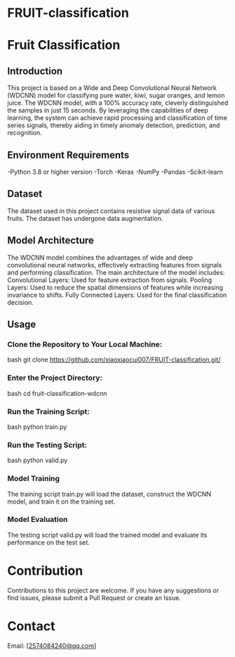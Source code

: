 # FRUIT-classification
# Fruit Classification

## Introduction
This project is based on a Wide and Deep Convolutional Neural Network (WDCNN) model for classifying pure water, kiwi, sugar oranges, and lemon juice.   The WDCNN model, with a 100% accuracy rate, cleverly distinguished the samples in just 15 seconds.   By leveraging the capabilities of deep learning, the  system can achieve rapid processing and classification of time series signals, thereby aiding in timely anomaly detection, prediction, and recognition.

## Environment Requirements
-Python 3.8 or higher version
-Torch
-Keras
-NumPy
-Pandas
-Scikit-learn

## Dataset
The dataset used in this project contains resistive signal data of various fruits.   The dataset has undergone data augmentation.


## Model Architecture
The WDCNN model combines the advantages of wide and deep convolutional neural networks, effectively extracting features from signals and performing classification.   The main architecture of the model includes:
Convolutional Layers: Used for feature extraction from signals.
Pooling Layers: Used to reduce the spatial dimensions of features while increasing invariance to shifts.
Fully Connected Layers: Used for the final classification decision.
## Usage
### Clone the Repository to Your Local Machine:
bash
git clone https://github.com/xiaoxiaocui007/FRUIT-classification.git/
### Enter the Project Directory:
bash
cd fruit-classification-wdcnn
### Run the Training Script:
bash
python train.py
### Run the Testing Script:
bash
python valid.py
### Model Training
The training script train.py will load the dataset, construct the WDCNN model, and train it on the training set.

### Model Evaluation
The testing script valid.py will load the trained model and evaluate its performance on the test set.

# Contribution
Contributions to this project are welcome.   If you have any suggestions or find issues, please submit a Pull Request or create an Issue.

# Contact
Email: [2574084240@qq.com]
